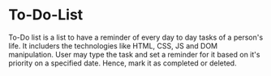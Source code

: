 # To-Do-List
To-Do list is a list to have a reminder of every day to day tasks of a person's life. It includers the technologies like HTML, CSS, JS and DOM manipulation. User may type the task and set a reminder for it based on it's priority on a specified date. Hence, mark it as completed or deleted.

